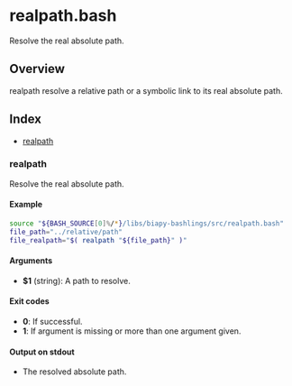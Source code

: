 # realpath.bash

Resolve the real absolute path.

## Overview

realpath resolve a relative path or a symbolic link to its real absolute
path.

## Index

* [realpath](#realpath)

### realpath

Resolve the real absolute path.

#### Example

```bash
source "${BASH_SOURCE[0]%/*}/libs/biapy-bashlings/src/realpath.bash"
file_path="../relative/path"
file_realpath="$( realpath "${file_path}" )"
```

#### Arguments

* **$1** (string): A path to resolve.

#### Exit codes

* **0**: If successful.
* **1**: If argument is missing or more than one argument given.

#### Output on stdout

* The resolved absolute path.

